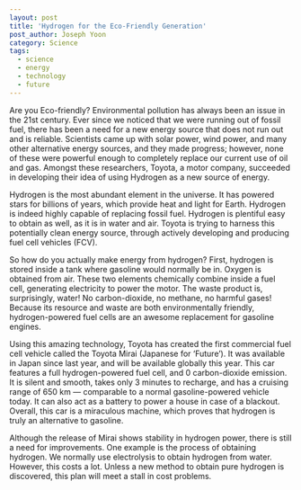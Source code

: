 ```yaml
---
layout: post
title: 'Hydrogen for the Eco-Friendly Generation'
post_author: Joseph Yoon
category: Science
tags:
  - science
  - energy
  - technology
  - future
---
```


Are you Eco-friendly? Environmental pollution has always been an issue in the 21st century. Ever since we noticed that we were running out of fossil fuel, there has been a need for a new energy source that does not run out and is reliable. Scientists came up with solar power, wind power, and many other alternative energy sources, and they made progress; however, none of these were powerful enough to completely replace our current use of oil and gas. Amongst these researchers, Toyota, a motor company, succeeded in developing their idea of using Hydrogen as a new source of energy.

Hydrogen is the most abundant element in the universe. It has powered stars for billions of years, which provide heat and light for Earth. Hydrogen is indeed highly capable of replacing fossil fuel. Hydrogen is plentiful easy to obtain as well, as it is in water and air. Toyota is trying to harness this potentially clean energy source, through actively developing and producing fuel cell vehicles (FCV).

So how do you actually make energy from hydrogen? First, hydrogen is stored inside a tank where gasoline would normally be in. Oxygen is obtained from air. These two elements chemically combine inside a fuel cell, generating electricity to power the motor. The waste product is, surprisingly, water! No carbon-dioxide, no methane, no harmful gases! Because its resource and waste are both environmentally friendly, hydrogen-powered fuel cells are an awesome replacement for gasoline engines.

Using this amazing technology, Toyota has created the first commercial fuel cell vehicle called the Toyota Mirai (Japanese for ‘Future’). It was available in Japan since last year, and will be available globally this year. This car features a full hydrogen-powered fuel cell, and 0 carbon-dioxide emission. It is silent and smooth, takes only 3 minutes to recharge, and has a cruising range of 650 km — comparable to a normal gasoline-powered vehicle today. It can also act as a battery to power a house in case of a blackout. Overall, this car is a miraculous machine, which proves that hydrogen is truly an alternative to gasoline.

Although the release of Mirai shows stability in hydrogen power, there is still a need for improvements. One example is the process of obtaining hydrogen. We normally use electrolysis to obtain hydrogen from water. However, this costs a lot. Unless a new method to obtain pure hydrogen is discovered, this plan will meet a stall in cost problems.
